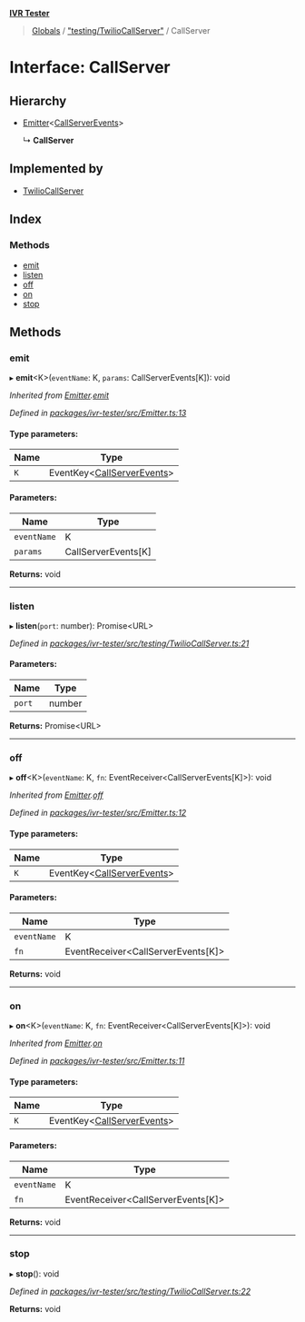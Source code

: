 **[IVR Tester](../README.md)**

> [Globals](../README.md) / ["testing/TwilioCallServer"](../modules/_testing_twiliocallserver_.md) / CallServer

# Interface: CallServer

## Hierarchy

* [Emitter](_emitter_.emitter.md)\<[CallServerEvents](../modules/_testing_twiliocallserver_.md#callserverevents)>

  ↳ **CallServer**

## Implemented by

* [TwilioCallServer](../classes/_testing_twiliocallserver_.twiliocallserver.md)

## Index

### Methods

* [emit](_testing_twiliocallserver_.callserver.md#emit)
* [listen](_testing_twiliocallserver_.callserver.md#listen)
* [off](_testing_twiliocallserver_.callserver.md#off)
* [on](_testing_twiliocallserver_.callserver.md#on)
* [stop](_testing_twiliocallserver_.callserver.md#stop)

## Methods

### emit

▸ **emit**\<K>(`eventName`: K, `params`: CallServerEvents[K]): void

*Inherited from [Emitter](_emitter_.emitter.md).[emit](_emitter_.emitter.md#emit)*

*Defined in [packages/ivr-tester/src/Emitter.ts:13](https://github.com/SketchingDev/ivr-tester/blob/e4629d5/packages/ivr-tester/src/Emitter.ts#L13)*

#### Type parameters:

Name | Type |
------ | ------ |
`K` | EventKey\<[CallServerEvents](../modules/_testing_twiliocallserver_.md#callserverevents)> |

#### Parameters:

Name | Type |
------ | ------ |
`eventName` | K |
`params` | CallServerEvents[K] |

**Returns:** void

___

### listen

▸ **listen**(`port`: number): Promise\<URL>

*Defined in [packages/ivr-tester/src/testing/TwilioCallServer.ts:21](https://github.com/SketchingDev/ivr-tester/blob/e4629d5/packages/ivr-tester/src/testing/TwilioCallServer.ts#L21)*

#### Parameters:

Name | Type |
------ | ------ |
`port` | number |

**Returns:** Promise\<URL>

___

### off

▸ **off**\<K>(`eventName`: K, `fn`: EventReceiver\<CallServerEvents[K]>): void

*Inherited from [Emitter](_emitter_.emitter.md).[off](_emitter_.emitter.md#off)*

*Defined in [packages/ivr-tester/src/Emitter.ts:12](https://github.com/SketchingDev/ivr-tester/blob/e4629d5/packages/ivr-tester/src/Emitter.ts#L12)*

#### Type parameters:

Name | Type |
------ | ------ |
`K` | EventKey\<[CallServerEvents](../modules/_testing_twiliocallserver_.md#callserverevents)> |

#### Parameters:

Name | Type |
------ | ------ |
`eventName` | K |
`fn` | EventReceiver\<CallServerEvents[K]> |

**Returns:** void

___

### on

▸ **on**\<K>(`eventName`: K, `fn`: EventReceiver\<CallServerEvents[K]>): void

*Inherited from [Emitter](_emitter_.emitter.md).[on](_emitter_.emitter.md#on)*

*Defined in [packages/ivr-tester/src/Emitter.ts:11](https://github.com/SketchingDev/ivr-tester/blob/e4629d5/packages/ivr-tester/src/Emitter.ts#L11)*

#### Type parameters:

Name | Type |
------ | ------ |
`K` | EventKey\<[CallServerEvents](../modules/_testing_twiliocallserver_.md#callserverevents)> |

#### Parameters:

Name | Type |
------ | ------ |
`eventName` | K |
`fn` | EventReceiver\<CallServerEvents[K]> |

**Returns:** void

___

### stop

▸ **stop**(): void

*Defined in [packages/ivr-tester/src/testing/TwilioCallServer.ts:22](https://github.com/SketchingDev/ivr-tester/blob/e4629d5/packages/ivr-tester/src/testing/TwilioCallServer.ts#L22)*

**Returns:** void
